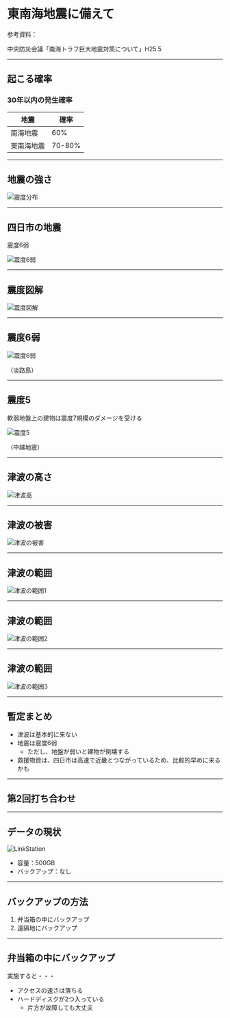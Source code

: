 # 東南海地震に備えて

参考資料：

中央防災会議「南海トラフ巨大地震対策について」H25.5

---
## 起こる確率

### 30年以内の発生確率

|地震     |確率|
|--------|----|
|南海地震  |60%|
|東南海地震|70-80%|

---
## 地震の強さ

![震度分布](image/shindo-bunpu-tokai.jpg)

---
## 四日市の地震

震度6弱

![震度6弱](image/shindo6jaku.jpg)

---
## 震度図解

![震度図解](image/shindo-zukai.gif)

---
## 震度6弱

![震度6弱](image/shindo6jaku-01.jpg)

（淡路島）

---
## 震度5

軟弱地盤上の建物は震度7規模のダメージを受ける

![震度5](image/shindo6jaku-02.jpg)

（中越地震）

---
## 津波の高さ

![津波高](image/tsunami-daka.gif)

---
## 津波の被害

![津波の被害](image/tsunami-songai.jpg)

---
## 津波の範囲

![津波の範囲1](image/tsunami-hazardmap1.jpg)

---
## 津波の範囲

![津波の範囲2](image/tsunami-hazardmap2.jpg)

---
## 津波の範囲

![津波の範囲3](image/tsunami-hazardmap3.jpg)

---
## 暫定まとめ

- 津波は基本的に来ない
- 地震は震度6弱
  - ただし、地盤が弱いと建物が倒壊する
- 救援物資は、四日市は高速で近畿とつながっているため、比較的早めに来るかも

---
## 第2回打ち合わせ

---
## データの現状

![LinkStation](image/link-station.jpg)

- 容量：500GB
- バックアップ：なし

---
## バックアップの方法

1. 弁当箱の中にバックアップ
2. 遠隔地にバックアップ

---
## 弁当箱の中にバックアップ

実施すると・・・

- アクセスの速さは落ちる
- ハードディスクが2つ入っている
  - 片方が故障しても大丈夫